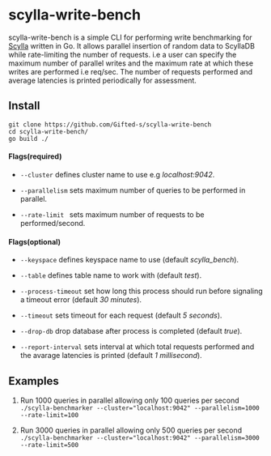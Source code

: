 # scylla-write-bench

scylla-write-bench is a simple CLI for performing write benchmarking for [Scylla](https://github.com/scylladb/scylla) written in Go.
It allows parallel insertion of random data to ScyllaDB while rate-limiting the number of requests. i.e a user can specify the maximum number of parallel writes and the maximum rate at which these writes are performed i.e req/sec. The number of requests performed and average latencies is printed periodically for assessment.

## Install

```
git clone https://github.com/Gifted-s/scylla-write-bench
cd scylla-write-bench/
go build ./
```

#### Flags(required)

- `--cluster` defines cluster name to use e.g <i>localhost:9042</i>.

- `--parallelism` sets maximum number of queries to be performed in parallel.

- `--rate-limit ` sets maximum number of requests to be performed/second.

#### Flags(optional)

- `--keyspace` defines keyspace name to use (default <i>scylla_bench</i>).

- `--table` defines table name to work with (default <i>test</i>).

- `--process-timeout` set how long this process should run before signaling a timeout error (default <i>30 minutes</i>).

- `--timeout` sets timeout for each request (default <i>5 seconds</i>).

- `--drop-db` drop database after process is completed (default <i>true</i>).

- `--report-interval` sets interval at which total requests performed and the avarage latencies is printed (default <i>1 millisecond</i>).


## Examples

1. Run 1000 queries in parallel allowing only 100 queries per second ```./scylla-benchmarker --cluster="localhost:9042" --parallelism=1000 --rate-limit=100```


2. Run 3000 queries in parallel allowing only 500 queries per second ```./scylla-benchmarker --cluster="localhost:9042" --parallelism=3000 --rate-limit=500```

